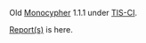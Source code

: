 Old [Monocypher](https://monocypher.org/) 1.1.1 under
[TIS-CI](https://ci.trust-in-soft.com/).

[Report(s)](https://ci.trust-in-soft.com/projects/tankf33der/monocypher1-tis/) is here.
